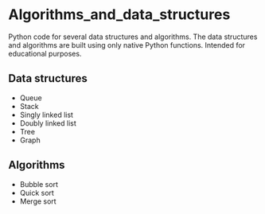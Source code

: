 # Algorithms_and_data_structures
Python code for several data structures and algorithms. The data structures and algorithms are built using only native Python functions. Intended for educational purposes. 
## Data structures
- Queue
- Stack
- Singly linked list
- Doubly linked list
- Tree
- Graph
## Algorithms
- Bubble sort
- Quick sort
- Merge sort

